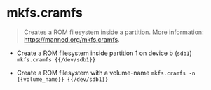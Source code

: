 # mkfs.cramfs
> Creates a ROM filesystem inside a partition.
> More information: <https://manned.org/mkfs.cramfs>.

- Create a ROM filesystem inside partition 1 on device b (`sdb1`)
`mkfs.cramfs {{/dev/sdb1}}`

- Create a ROM filesystem with a volume-name
`mkfs.cramfs -n {{volume_name}} {{/dev/sdb1}}`
